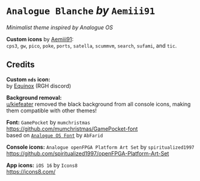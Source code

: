 # `Analogue Blanche` *by* `Aemiii91`

*Minimalist theme inspired by Analogue OS*

**Custom icons** by <u>Aemiii91</u>:  
`cps3`, `gw`, `pico`, `poke`, `ports`, `satella`, `scummvm`, `search`, `sufami`, and `tic`.

## Credits

**Custom `nds` icon:**  
by <u>Equinox</u> (RGH discord)

**Background removal:**  
[u/kiefeater](https://www.reddit.com/r/MiyooMini/comments/1czvnqz/true_png_images_of_analogue_icons_by/) removed the black background from all console icons, making them compatible with other themes!

**Font:** `GamePocket` by `mumchristmas`  
https://github.com/mumchristmas/GamePocket-font  
based on [`Analogue OS Font`](https://github.com/AbFarid/analogue-os-font) by `AbFarid`

**Console icons:** `Analogue openFPGA Platform Art Set` by `spiritualized1997`  
https://github.com/spiritualized1997/openFPGA-Platform-Art-Set

**App icons:** `iOS 16` by `Icons8`  
https://icons8.com/

